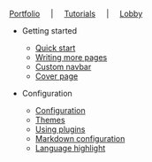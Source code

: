 <!-- _navbar.md -->

[Portfolio](https://jeanmgirard.github.io/Portfolio/) &nbsp;&nbsp;&nbsp; | &nbsp;&nbsp;&nbsp; 
[Tutorials](https://jeanmgirard.github.io/Tutorials/) &nbsp;&nbsp;&nbsp; | &nbsp;&nbsp;&nbsp; [Lobby](https://jeanmgirard.github.io/)&nbsp;&nbsp;&nbsp; 



* Getting started

  * [Quick start](quickstart.md)
  * [Writing more pages](more-pages.md)
  * [Custom navbar](custom-navbar.md)
  * [Cover page](cover.md)

* Configuration
  * [Configuration](configuration.md)
  * [Themes](themes.md)
  * [Using plugins](plugins.md)
  * [Markdown configuration](markdown.md)
  * [Language highlight](language-highlight.md)
